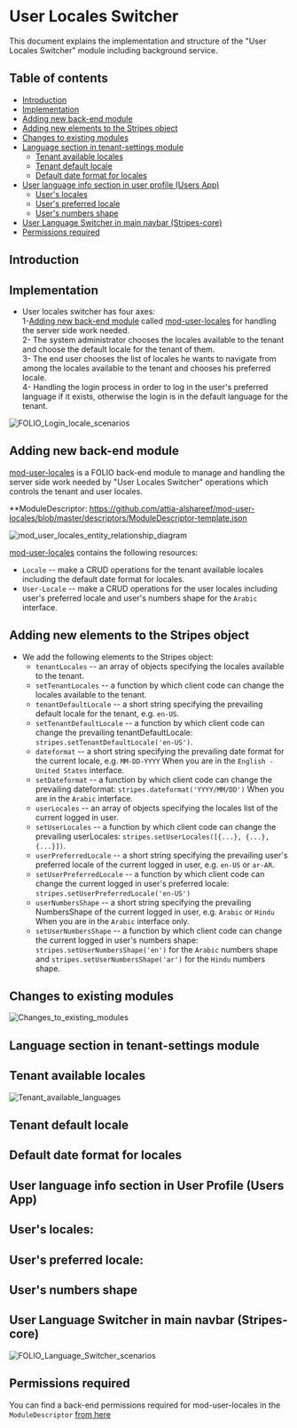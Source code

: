 
# User Locales Switcher

This document explains the implementation and structure of the "User Locales Switcher" module including background service.

## Table of contents

* [Introduction](#introduction)
* [Implementation](#implementation)
* [Adding new back-end module](#adding-new-back-end-module)
* [Adding new elements to the Stripes object](#adding-new-elements-to-the-stripes-object)
* [Changes to existing modules](#changes-to-existing-modules)
* [Language section in tenant-settings module](#language-section-in-tenant-settings-module)
    * [Tenant available locales](#tenant-available-locales)
    * [Tenant default locale](#tenant-default-locale)
    * [Default date format for locales](#Default-date-format-for-locales)
* [User language info section in user profile (Users App)](#user-language-info-section-in-user-profile-users-app)
    * [User's locales](#user's-locales)
    * [User's preferred locale](#user's-preferred-locale)
    * [User's numbers shape](#user's-numbers-shape)
* [User Language Switcher in main navbar (Stripes-core)](#user-language-switcher-in-main-navbar-stripes-core)
* [Permissions required](#permissions-required)


## Introduction

## Implementation
  * User locales switcher has four axes:<br />
  1-[Adding new back-end module](#adding-new-back-end-module) called [mod-user-locales](https://github.com/attia-alshareef/mod-user-locales) for handling the server side work needed.<br />
  2- The system administrator chooses the locales available to the tenant and choose the default locale for the tenant of them.<br />
  3- The end user chooses the list of locales he wants to navigate from among the locales available to the tenant and chooses his preferred locale.<br />
  4- Handling the login process in order to log in the user's preferred language if it exists, otherwise the login is in the default language for the tenant.<br />
  
![FOLIO_Login_locale_scenarios‬](FOLIO_Login_locale_scenarios.png "FOLIO_Login_locale_scenarios")

## Adding new back-end module
[mod-user-locales](https://github.com/attia-alshareef/mod-user-locales) is a FOLIO back-end module to manage and handling the server side work needed by "User Locales Switcher" operations which controls the tenant and user locales.

**ModuleDescriptor: https://github.com/attia-alshareef/mod-user-locales/blob/master/descriptors/ModuleDescriptor-template.json 

![mod_user_locales_entity_relationship_diagram‬](mod_user_locales_entity_relationship_diagram.png "mod_user_locales_entity_relationship_diagram")

[mod-user-locales](https://github.com/attia-alshareef/mod-user-locales) contains the following resources:<br />
   * `Locale` -- make a CRUD operations for the tenant available locales including the default date format for locales.
   * `User-Locale` -- make a CRUD operations for the user locales including user's preferred locale and user's numbers shape for the `Arabic` interface.
   

## Adding new elements to the Stripes object
   * We add the following elements to the Stripes object:<br />
     * `tenantLocales` -- an array of objects specifying the locales available to the tenant.
     * `setTenantLocales` -- a function by which client code can change the locales available to the tenant.
     * `tenantDefaultLocale` -- a short string specifying the prevailing default locale for the tenant, e.g. `en-US`.
     * `setTenantDefaultLocale` -- a function by which client code can change the prevailing tenantDefaultLocale: `stripes.setTenantDefaultLocale('en-US')`.
     * `dateformat` -- a short string specifying the prevailing date format for the current locale, e.g. `MM-DD-YYYY` When you are in the `English - United States` interface.
     * `setDateformat` -- a function by which client code can change the prevailing dateformat: `stripes.dateformat('YYYY/MM/DD')` When you are in the `Arabic` interface.
     * `userLocales` -- an array of objects specifying the locales list of the current logged in user.
     * `setUserLocales` -- a function by which client code can change the prevailing userLocales: `stripes.setUserLocales([{...}, {...}, {...}])`.
     * `userPreferredLocale` -- a short string specifying the prevailing user's preferred locale of the current logged in user, e.g. `en-US` or `ar-AR`.
     * `setUserPreferredLocale` -- a function by which client code can change the current logged in user's preferred locale: `stripes.setUserPreferredLocale('en-US')`
     * `userNumbersShape` -- a short string specifying the prevailing NumbersShape of the current logged in user, e.g. `Arabic` or `Hindu` When you are in the `Arabic` interface only.
     * `setUserNumbersShape` -- a function by which client code can change the current logged in user's numbers shape: `stripes.setUserNumbersShape('en')` for the `Arabic` numbers shape and `stripes.setUserNumbersShape('ar')` for the `Hindu` numbers shape.


## Changes to existing modules
![Changes_to_existing_modules‬](Changes_to_existing_modules.png "Changes_to_existing_modules‬")

## Language section in tenant-settings module
   ## Tenant available locales
   ![Tenant_available_languages‬](Tenant_available_languages.png "Tenant_available_languages‬")
   
   ## Tenant default locale
   
   ## Default date format for locales
   
## User language info section in User Profile (Users App)
   ## User's locales:
   
   ## User's preferred locale:
   
   ## User's numbers shape
   
## User Language Switcher in main navbar (Stripes-core)

![FOLIO_Language_Switcher_scenarios‬](FOLIO_Language_Switcher_scenarios.png "FOLIO_Language_Switcher_scenarios")

## Permissions required
You can find a back-end permissions required for mod-user-locales in the `ModuleDescriptor` [from here](https://github.com/attia-alshareef/mod-user-locales/blob/master/descriptors/ModuleDescriptor-template.json)
